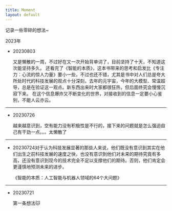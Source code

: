 ```yaml
---
title: Moment
layout: default
---
```

记录一些零碎的想法~

2023年

* 20230803

  又是懒散的一周，不过好在又一次开始背单词了，目前坚持了十天，不知道这次能坚持多久。
  还看完了《智能的本质》，这本书带来的思考和启发比《专注力：心流的惊人力量》要小一些，不过也还不错，尤其是书中对人们总是夸大所处时代的科技发展的观点十分深刻，去年的元宇宙，今年的大模型、常温超导，总是在验证这一观点。新东西出来时大家都很狂热，但后面终究会慢慢沉寂下来。
  在这个信息爆炸又不断变化的世界，对接收到的信息一定要小心鉴别，不能人云亦云。

---

* 20230726

  越来越意识到，空有能力没有积极性是不行的，接下来的问题就是怎么强迫自己有干劲一点。。。太懒散了

---

* 20230724对于认为科技发展显著的那些人来说，他们既没有意识到其实在他们出生之前科技发展的速度之快，也没有意识到他们对未来的期待究竟有多高，还没有意识到现今的技术完全不足以支撑他们的期待。否则，他们肯定会更谨慎地预测未来的进步。

  《智能的本质：人工智能与机器人领域的64个大问题》

---

- 20230721

  第一条想法🐱
